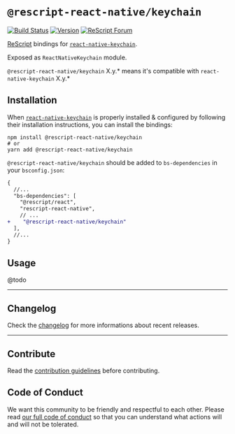 # `@rescript-react-native/keychain`

[![Build Status](https://github.com/rescript-react-native/keychain/workflows/Build/badge.svg)](https://github.com/rescript-react-native/keychain/actions)
[![Version](https://img.shields.io/npm/v/@rescript-react-native/keychain.svg)](https://www.npmjs.com/@rescript-react-native/keychain)
[![ReScript Forum](https://img.shields.io/discourse/posts?color=e6484f&label=ReScript%20Forum&server=https%3A%2F%2Fforum.rescript-lang.org)](https://forum.rescript-lang.org/)

[ReScript](https://rescript-lang.org) bindings for
[`react-native-keychain`](https://github.com/oblador/react-native-keychain).

Exposed as `ReactNativeKeychain` module.

`@rescript-react-native/keychain` X.y.\* means it's compatible with
`react-native-keychain` X.y.\*

## Installation

When [`react-native-keychain`](https://github.com/oblador/react-native-keychain)
is properly installed & configured by following their installation instructions,
you can install the bindings:

```console
npm install @rescript-react-native/keychain
# or
yarn add @rescript-react-native/keychain
```

`@rescript-react-native/keychain` should be added to `bs-dependencies` in your
`bsconfig.json`:

```diff
{
  //...
  "bs-dependencies": [
    "@rescript/react",
    "rescript-react-native",
    // ...
+    "@rescript-react-native/keychain"
  ],
  //...
}
```

## Usage

@todo

---

## Changelog

Check the [changelog](./CHANGELOG.md) for more informations about recent
releases.

---

## Contribute

Read the
[contribution guidelines](https://github.com/rescript-react-native/.github/blob/master/CONTRIBUTING.md)
before contributing.

## Code of Conduct

We want this community to be friendly and respectful to each other. Please read
[our full code of conduct](https://github.com/rescript-react-native/.github/blob/master/CODE_OF_CONDUCT.md)
so that you can understand what actions will and will not be tolerated.
